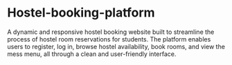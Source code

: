 # Hostel-booking-platform
A dynamic and responsive hostel booking website built to streamline the process of hostel room reservations for students. The platform enables users to register, log in, browse hostel availability, book rooms, and view the mess menu, all through a clean and user-friendly interface.
